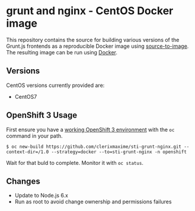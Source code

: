 grunt and nginx - CentOS Docker image
========================================

This repository contains the source for building various versions of
the Grunt.js frontends as a reproducible Docker image using
[source-to-image](https://github.com/openshift/source-to-image).  The
resulting image can be run using [Docker](http://docker.io).

Versions
---------------

CentOS versions currently provided are:
* CentOS7

OpenShift 3 Usage
---------------------

First ensure you have a [working OpenShift 3
environment](http://www.openshift.org/) with the `oc` command in your
path.

```
$ oc new-build https://github.com/clerixmaxime/sti-grunt-nginx.git --context-dir=/1.0 --strategy=docker --to=sti-grunt-nginx -n openshift
```

Wait for that buld to complete. Monitor it
with `oc status`.

Changes
----------------

* Update to Node.js 6.x
* Run as root to avoid change ownership and permissions failures
